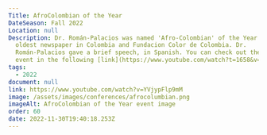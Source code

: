 ```yaml
---
Title: AfroColombian of the Year
DateSeason: Fall 2022
Location: null
Description: Dr. Román-Palacios was named 'Afro-Colombian' of the Year by the
  oldest newspaper in Colombia and Fundacion Color de Colombia. Dr.
  Román-Palacios gave a brief speech, in Spanish. You can check out the whole
  event in the following [link](https://www.youtube.com/watch?t=1658&v=YVjypFlp9mM&feature=youtu.be)
tags:
  - 2022
document: null
link: https://www.youtube.com/watch?v=YVjypFlp9mM
image: /assets/images/conferences/afrocolumbian.png
imageAlt: AfroColombian of the Year event image
order: 60
date: 2022-11-30T19:40:18.253Z
---
```

